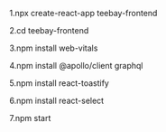1.npx create-react-app teebay-frontend

2.cd teebay-frontend

3.npm install web-vitals

4.npm install @apollo/client graphql

5.npm install react-toastify

6.npm install react-select

7.npm start

